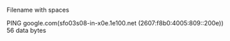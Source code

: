 Filename with spaces

PING google.com(sfo03s08-in-x0e.1e100.net (2607:f8b0:4005:809::200e)) 56 data bytes


